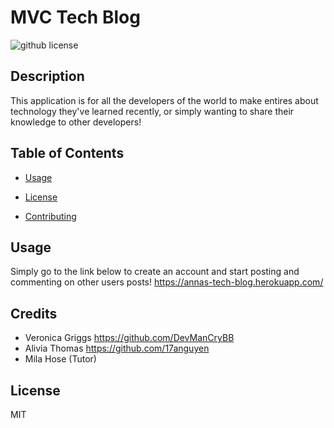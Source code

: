 # MVC Tech Blog
  ![github license](https://img.shields.io/badge/license-MIT-blue.svg)

## Description
This application is for all the developers of the world to make entires about technology they've learned recently, or simply wanting to share their knowledge to other developers!
      
      
## Table of Contents 


* [Usage](#usage)

 
* [License](#license)


* [Contributing](#credits)



## Usage
 Simply go to the link below to create an account and start posting and commenting on other users posts!
https://annas-tech-blog.herokuapp.com/


## Credits
- Veronica Griggs https://github.com/DevManCryBB 
- Alivia Thomas https://github.com/17anguyen 
- Mila Hose (Tutor)


## License
MIT
      
